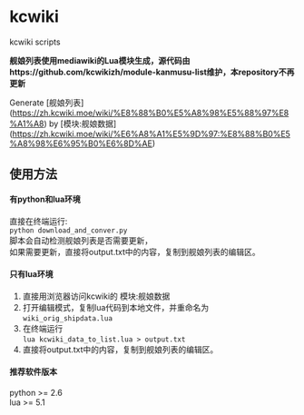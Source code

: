 # kcwiki
kcwiki scripts

**舰娘列表使用mediawiki的Lua模块生成，源代码由https://github.com/kcwikizh/module-kanmusu-list维护，本repository不再更新**

Generate [舰娘列表] (https://zh.kcwiki.moe/wiki/%E8%88%B0%E5%A8%98%E5%88%97%E8%A1%A8) by [模块:舰娘数据] (https://zh.kcwiki.moe/wiki/%E6%A8%A1%E5%9D%97:%E8%88%B0%E5%A8%98%E6%95%B0%E6%8D%AE)

## 使用方法
#### 有python和lua环境
直接在终端运行:  
`python download_and_conver.py`  
脚本会自动检测舰娘列表是否需要更新，  
如果需要更新，直接将output.txt中的内容，复制到舰娘列表的编辑区。  

#### 只有lua环境  
1. 直接用浏览器访问kcwiki的 模块:舰娘数据  
2. 打开编辑模式，复制lua代码到本地文件，并重命名为  
`wiki_orig_shipdata.lua`   
3. 在终端运行  
`lua kcwiki_data_to_list.lua > output.txt`  
4. 直接将output.txt中的内容，复制到舰娘列表的编辑区。  

#### 推荐软件版本
python >= 2.6  
lua >= 5.1
